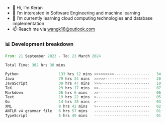 - 👋 Hi, I’m Keran
- 👀 I’m interested in Software Engineering and machine learning
- 🌱 I’m currently learning cloud computing technologies and database implementation
- 📫 Reach me via wangk16@outlook.com


###  📊 Development breakdown
<!--START_SECTION:waka-->

```rust
From: 21 September 2023 - To: 23 March 2024

Total Time: 382 hrs 38 mins

Python                  133 hrs 12 mins >>>>>>>>>----------------   34.67 %
Java                    79 hrs 24 mins  >>>>>--------------------   20.67 %
JavaScript              39 hrs 47 mins  >>>----------------------   10.36 %
TeX                     29 hrs 17 mins  >>-----------------------   07.62 %
Markdown                26 hrs 6 mins   >>-----------------------   06.80 %
Text                    19 hrs 22 mins  >------------------------   05.05 %
Go                      14 hrs 28 mins  >------------------------   03.77 %
XML                     8 hrs 42 mins   >------------------------   02.27 %
ANTLR v4 grammar file   6 hrs 57 mins   -------------------------   01.81 %
TypeScript              5 hrs 49 mins   -------------------------   01.52 %
```

<!--END_SECTION:waka-->

<!---
keran-w/keran-w is a ✨ special ✨ repository because its `README.md` (this file) appears on your GitHub profile.
You can click the Preview link to take a look at your changes.
--->
